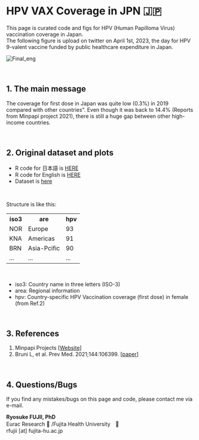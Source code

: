 # HPV VAX Coverage in JPN 🇯🇵
This page is curated code and figs for HPV (Human Papilloma Virus) vaccination coverage in Japan.<br>
The following figure is upload on twitter on April 1st, 2023, the day for HPV 9-valent vaccine funded by public healthcare expenditure in Japan.

![Final_eng](https://user-images.githubusercontent.com/19466700/227751121-3fc209f4-4d12-48bb-a7eb-7f5f8e7cc56d.jpeg)

<br>

## 1. The main message 
The coverage for first dose in Japan was quite low (0.3%) in 2019 compared with other countries". Even though it was back to 14.4% (Reports from Minpapi project 2021), there is still a huge gap between other high-income countries.

<br>

## 2. Original dataset and plots
- R code for 日本語 is <a href="https://github.com/fujichaaan/hpv_vax_jpn/blob/main/code_jpn.R">HERE</a><br>
- R code for English is <a href="https://github.com/fujichaaan/hpv_vax_jpn/blob/main/code_eng.R">HERE</a>
- Dataset is <a href="https://github.com/fujichaaan/hpv_vax_jpn/blob/main/hpv2.csv">here</a>

<br> 

Structure is like this:

<table>
    <tr>
      <th>iso3</th>
      <th>are</th>
      <th>hpv</th>
    </tr>
    <tr>
      <td>NOR</td>
      <td>Europe</td>
      <td>93</td>
    </tr>
    <tr>
      <td>KNA</td>
      <td>Americas</td>
      <td>91</td>
    </tr>
    <tr>
      <td>BRN</td>
      <td>Asia-Pcific</td>
      <td>90</td>
    </tr>
    <tr>
      <td>...</td>
      <td>...</td>
      <td>...</td>
    </tr>
  </table>

<br>

- iso3: Country name in three letters (ISO-3)
- area: Regional information
- hpv: Country-specific HPV Vaccination coverage (first dose) in female (from Ref.2)

<br>

## 3. References
 
1. Minpapi Projects [<a href="https://minpapi.jp/">Website</a>]
2. Bruni L, et al. Prev Med. 2021;144:106399. [<a href="https://www.sciencedirect.com/science/article/pii/S0091743520304308#s0050">paper</a>]

<br>

## 4. Questions/Bugs
If you find any mistakes/bugs on this page and code, please contact me via e-mail.

<b>Ryosuke FUJII, PhD</b><br>
Eurac Research 🍕 /Fujita Health University　🍣 <br>
rfujii [at] fujita-hu.ac.jp
